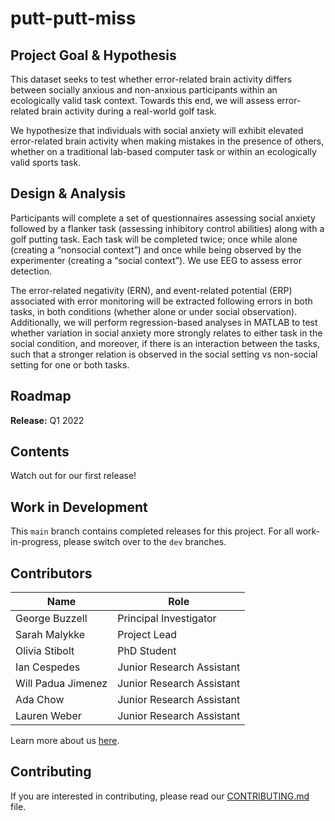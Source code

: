 # putt-putt-miss

## Project Goal & Hypothesis
This dataset seeks to test whether error-related brain activity differs between socially anxious and non-anxious participants within an ecologically valid task context. Towards this end, we will assess error-related brain activity during a real-world golf task. 

We hypothesize that individuals with social anxiety will exhibit elevated error-related brain activity when making mistakes in the presence of others, whether on a traditional lab-based computer task or within an ecologically valid sports task.



## Design & Analysis
Participants will complete a set of questionnaires assessing social anxiety followed by a flanker task (assessing inhibitory control abilities) along with a golf putting task. Each task will be completed twice; once while alone (creating a “nonsocial context”) and once while being observed by the experimenter (creating a “social context”). We use EEG to assess error detection. 

The error-related negativity (ERN), and event-related potential (ERP) associated with error monitoring will be extracted following errors in both tasks, in both conditions (whether alone or under social observation). Additionally, we will perform regression-based analyses in MATLAB to test whether variation in social anxiety more strongly relates to either task in the social condition, and moreover, if there is an interaction between the tasks, such that a stronger relation is observed in the social setting vs non-social setting for one or both tasks.



## Roadmap
**Release:** Q1 2022



## Contents
Watch out for our first release!



## Work in Development
This `main` branch contains completed releases for this project. For all work-in-progress, please switch over to the `dev` branches.



## Contributors
| Name | Role |
| ---  | ---  |
| George Buzzell | Principal Investigator |
| Sarah Malykke | Project Lead |
| Olivia Stibolt | PhD Student |
| Ian Cespedes | Junior Research Assistant |
| Will Padua Jimenez | Junior Research Assistant |
| Ada Chow | Junior Research Assistant |
| Lauren Weber | Junior Research Assistant |


Learn more about us [here](www.ndclab.com/people).


## Contributing
If you are interested in contributing, please read our [CONTRIBUTING.md](CONTRIBUTING.md) file.


